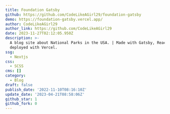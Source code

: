 ```yaml
---
title: Foundation Gatsby
github: https://github.com/CodeLikeAGirl29/foundation-gatsby
demo: https://foundation-gatsby.vercel.app/
author: CodeLikeAGirl29
author_link: https://github.com/CodeLikeAGirl29
date: 2023-11-27T02:12:05.950Z
description: >-
  A blog site about National Parks in the USA. | Made with Gatsby, React &
  deployed with Vercel.
ssg:
  - Nextjs
css:
  - SCSS
cms: []
category:
  - Blog
draft: false
publish_date: '2022-11-10T08:16:10Z'
update_date: '2023-04-21T08:58:06Z'
github_star: 1
github_fork: 0
---
```

